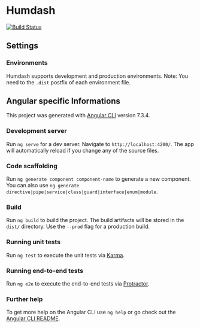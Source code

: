# Humdash

[![Build Status](https://travis-ci.org/aklassen/humdash.svg?branch=master)](https://travis-ci.org/aklassen/humdash)

## Settings

### Environments

Humdash supports development and production environments. Note: You need to the `.dist` postfix of each environment file.


## Angular specific Informations

This project was generated with [Angular CLI](https://github.com/angular/angular-cli) version 7.3.4.


### Development server

Run `ng serve` for a dev server. Navigate to `http://localhost:4200/`. The app will automatically reload if you change any of the source files.

### Code scaffolding

Run `ng generate component component-name` to generate a new component. You can also use `ng generate directive|pipe|service|class|guard|interface|enum|module`.

### Build

Run `ng build` to build the project. The build artifacts will be stored in the `dist/` directory. Use the `--prod` flag for a production build.

### Running unit tests

Run `ng test` to execute the unit tests via [Karma](https://karma-runner.github.io).

### Running end-to-end tests

Run `ng e2e` to execute the end-to-end tests via [Protractor](http://www.protractortest.org/).

### Further help

To get more help on the Angular CLI use `ng help` or go check out the [Angular CLI README](https://github.com/angular/angular-cli/blob/master/README.md).

